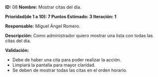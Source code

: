**ID:** 08    	**Nombre:** Mostrar citas del día.

**Prioridad(de 1 a 10): 7    	Puntos Estimado: 3	Iteración: 1**

**Responsable:** Miguel Ángel Romero.

**Descripción:** Como administrador quiero mostrar una lista con todas las citas del día.

**Validación:**

- Debe de haber una cita para poder realizar la acción.
- Limpiará la pantalla para mayor claridad.
- Se deben de mostrar todas las citas en el orden horario.

